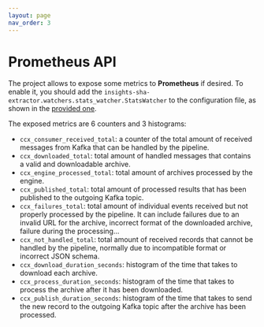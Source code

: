 ```yaml
---
layout: page
nav_order: 3
---
```


# Prometheus API

The project allows to expose some metrics to **Prometheus** if desired. To
enable it, you should add the
`insights-sha-extractor.watchers.stats_watcher.StatsWatcher` to the configuration
file, as shown in the [provided
one](https://github.com/RedHatInsights/insights-sha-extractor/blob/master/config.yaml).

The exposed metrics are 6 counters and 3 histograms:

- `ccx_consumer_received_total`: a counter of the total amount of received
  messages from Kafka that can be handled by the pipeline.
- `ccx_downloaded_total`: total amount of handled messages that contains a valid
  and downloadable archive.
- `ccx_engine_processed_total`: total amount of archives processed by the engine.
- `ccx_published_total`: total amount of processed results that has been
  published to the outgoing Kafka topic.
- `ccx_failures_total`: total amount of individual events received but not
  properly processed by the pipeline. It can include failures due to an invalid
  URL for the archive, incorrect format of the downloaded archive, failure
  during the processing...
- `ccx_not_handled_total`: total amount of received records that cannot be
  handled by the pipeline, normally due to incompatible format or incorrect JSON
  schema.
- `ccx_download_duration_seconds`: histogram of the time that takes to download
  each archive.
- `ccx_process_duration_seconds`: histogram of the time that takes to process
  the archive after it has been downloaded.
- `ccx_publish_duration_seconds`: histogram of the time that takes to send the
  new record to the outgoing Kafka topic after the archive has been processed.
